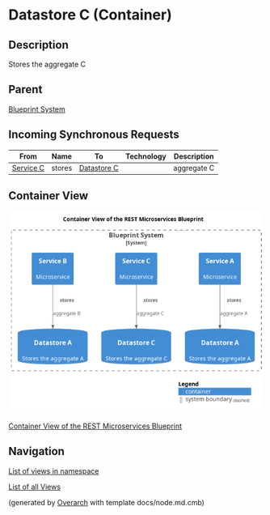 
# Datastore C (Container)
## Description
Stores the aggregate C

## Parent
[Blueprint System](../../../../../software-development/architecture/blueprint/microservices/rest/system.md)
## Incoming Synchronous Requests 
| From | Name | To | Technology | Description |
|---|---|---|---|---|
| [Service C](../../../../../software-development/architecture/blueprint/microservices/rest/service-c.md) | stores | [Datastore C](../../../../../software-development/architecture/blueprint/microservices/rest/datastore-c.md) |  | aggregate C |

## Container View
![Container View of the REST Microservices Blueprint](../../../../../software-development/architecture/blueprint/microservices/rest/container-view.png)

[Container View of the REST Microservices Blueprint](../../../../../software-development/architecture/blueprint/microservices/rest/container-view.md)


## Navigation
[List of views in namespace](./views-in-namespace.md)

[List of all Views](../../../../../views.md)


(generated by [Overarch](https://github.com/soulspace-org/overarch) with template docs/node.md.cmb)
